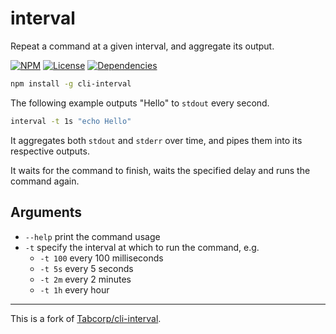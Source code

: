# interval

Repeat a command at a given interval, and aggregate its output.

[![NPM](http://img.shields.io/npm/v/@lusc/cli-interval.svg?style=flat)](https://npmjs.org/package/@lusc/cli-interval)
[![License](http://img.shields.io/npm/l/@lusc/cli-interval.svg?style=flat)](https://github.com/melusc/cli-interval)
[![Dependencies](https://img.shields.io/david/melusc/cli-interval)](https://david-dm.org/melusc/cli-interval)

```bash
npm install -g cli-interval
```

The following example outputs "Hello" to `stdout` every second.

```bash
interval -t 1s "echo Hello"
```

It aggregates both `stdout` and `stderr` over time, and pipes them into its respective outputs.

It waits for the command to finish, waits the specified delay and runs the command again.

## Arguments

- `--help` print the command usage
- `-t` specify the interval at which to run the command, e.g.
  - `-t 100` every 100 milliseconds
  - `-t 5s` every 5 seconds
  - `-t 2m` every 2 minutes
  - `-t 1h` every hour

---

This is a fork of [Tabcorp/cli-interval](https://github.com/Tabcorp/cli-interval).
